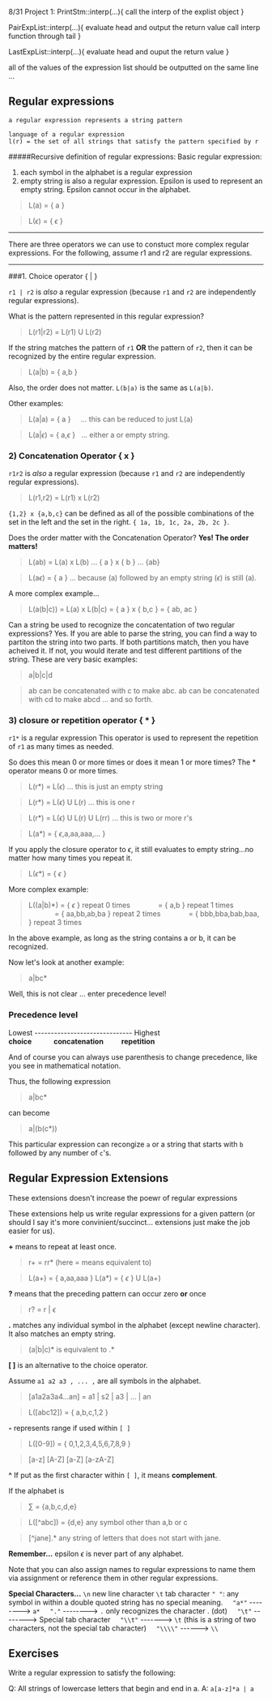 8/31
Project 1:
PrintStm::interp(...){
    call the interp of the explist object
}

PairExpList::interp(...){
    evaluate head and output the return value
    call interp function through tail
}

LastExpList::interp(...){
    evaluate head and ouput the return value
}

all of the values of the expression list should be outputted on the same line ...


## Regular expressions
    a regular expression represents a string pattern

    language of a regular expression
    l(r) = the set of all strings that satisfy the pattern specified by r

#####Recursive definition of regular expressions:
Basic regular expression:
1) each symbol in the alphabet is a regular expression
2) empty string is also a regular expression. Epsilon is used to represent an empty string. Epsilon cannot occur in the alphabet.

>L(a) = { a }

>L($\epsilon$) = { $\epsilon$ }




---
There are three operators we can use to constuct more complex regular expressions. For the following, assume r1 and r2 are regular expressions.

---

###1. Choice operator \{ | }

`r1 | r2` is *also* a regular expression (because `r1` and `r2` are independently regular expressions).

What is the pattern represented in this regular expression?

>L(r1|r2) = L(r1) U L(r2)

If the string matches the pattern of `r1` **OR** the pattern of `r2`,
then it can be recognized by the entire regular expression.

>L(a|b) = { a,b } 

Also, the order does not matter. `L(b|a)` is the same as `L(a|b)`.

Other examples:

>L(a|a) = { a }  &nbsp;&nbsp;&nbsp;&nbsp;... this can be reduced to just L(a)

>L(a|$\epsilon$) = { a,$\epsilon$ } &nbsp;&nbsp;... either a or empty string.

### 2) Concatenation Operator \{ x }
`r1r2` is *also* a regular expression (because `r1` and `r2` are independently regular expressions).
>L(r1,r2) = L(r1) x L(r2)

`{1,2} x {a,b,c}` can be defined as all of the possible combinations of the set in the left and the set in the right. `{ 1a, 1b, 1c, 2a, 2b, 2c }`.

Does the order matter with the Concatenation Operator?
**Yes! The order matters!**

>L(ab) = L(a) x L(b) ... { a } x { b } ... {ab}

>L(a$\epsilon$) = { a } ... because (a) followed by an empty string ($\epsilon$) is still (a).

A more complex example...
>L(a(b|c)) = L(a) x L(b|c) = { a } x { b,c } = { ab, ac }

Can a string be used to recognize the concatentation of two regular expressions?
Yes. If you are able to parse the string, you can find a way to partiton the string into two parts. If both partitions match, then you have acheived it. If not, you would iterate and test different partitions of the string.
These are very basic examples:
>a|b|c|d

>ab can be concatenated with c to make abc. ab can be concatenated with cd to make abcd ...  and so forth. 

### 3) closure or repetition operator \{ * }
`r1*` is a regular expression
This operator is used to represent the repetition of `r1` as many times as needed.

So does this mean 0 or more times or does it mean 1 or more times?
The \* operator means 0 or more times.

>L(r*) = L($\epsilon$) ... this is just an empty string

>L(r*) = L($\epsilon$) U L(r) ... this is one r

>L(r*) = L($\epsilon$) U L(r) U L(rr) ... this is two or more r's

>L(a*) = { $\epsilon$,a,aa,aaa,... }

If you apply the closure operator to $\epsilon$, it still evaluates to empty string...no matter how many times you repeat it.

>L($\epsilon$*) = { $\epsilon$ } 

More complex example:
>L((a|b)*) = { $\epsilon$ } repeat 0 times
&nbsp;&nbsp;&nbsp;&nbsp;&nbsp;&nbsp;&nbsp;&nbsp;&nbsp;&nbsp;&nbsp;&nbsp;&nbsp;= { a,b } repeat 1 times
&nbsp;&nbsp;&nbsp;&nbsp;&nbsp;&nbsp;&nbsp;&nbsp;&nbsp;&nbsp;&nbsp;&nbsp;&nbsp;= { aa,bb,ab,ba } repeat 2 times
&nbsp;&nbsp;&nbsp;&nbsp;&nbsp;&nbsp;&nbsp;&nbsp;&nbsp;&nbsp;&nbsp;&nbsp;&nbsp;= { bbb,bba,bab,baa, } repeat 3 times

In the above example, as long as the string contains a or b, it can be recognized.

Now let's look at another example:
>a|bc* 

Well, this is not clear ... enter precedence level!

### Precedence level

Lowest ------------------------------ Highest
**choice**&nbsp;&nbsp;&nbsp;&nbsp;&nbsp;&nbsp;&nbsp;&nbsp;&nbsp;&nbsp;&nbsp;**concatenation**&nbsp;&nbsp;&nbsp;&nbsp;&nbsp;&nbsp;&nbsp;&nbsp;&nbsp;**repetition**

And of course you can always use parenthesis to change precedence, like you see in mathematical notation.

Thus, the following expression
>a|bc*

can become

>a|(b(c*))

This particular expression can recongize `a` or a string that starts with `b` followed by any number of `c`'s.

## Regular Expression Extensions
These extensions doesn't increase the poewr of regular expressions

These extensions help us write regular expressions for a given pattern (or should I say it's more convinient/succinct... extensions just make the job easier for us).

**+**
means to repeat at least once.

>r+ = rr*  (here = means equivalent to)

>L(a+) =  { a,aa,aaa }
>L(a*) = { $\epsilon$ } U L(a+)

**?**
means that the preceding pattern can occur zero **or** once

>r? = r | $\epsilon$

**.**
matches any individual symbol in the alphabet (except newline character). It also matches an empty string.

>(a|b|c)* is equivalent to .*



**[ ]** 
is an alternative to the choice operator.

Assume `a1 a2 a3 , ... ,` are all symbols in the alphabet.

>[a1a2a3a4...an] = a1 | s2 | a3 | ... | an

>L([abc12]) = { a,b,c,1,2 }

**-**
represents range if used within `[ ]`
>L([0-9]) = { 0,1,2,3,4,5,6,7,8,9 }

>[a-z] [A-Z] [a-Z] [a-zA-Z]

**^**
If put as the first character within `[ ]`, it means **complement**.
[^a1a2a3...an]: matches any individual symbol that is not listed in here explicitly.

If the alphabet is 
> $\sum$ = {a,b,c,d,e}

>L([^abc]) = {d,e} any symbol other than a,b or c

>[^jane].* any string of letters that does not start with jane.

**Remember...** epsilon $\epsilon$ is never part of any alphabet.

Note that you can also assign names to regular expressions to name them via assignment or reference them in other regular expressions.

**Special Characters...**
`\n` new line character
`\t` tab character
`" "`: any symbol in within a double quoted string has no special meaning.
&nbsp;&nbsp;&nbsp;&nbsp;`"a*"` --------> `a*`
&nbsp;&nbsp;&nbsp;&nbsp;`"."`  --------> `.` only recognizes the character . (dot)
&nbsp;&nbsp;&nbsp;&nbsp;`"\t"` --------> Special tab character
&nbsp;&nbsp;&nbsp;&nbsp;`"\\t"` -------> `\t` (this is a string of two characters, not the special tab character)
&nbsp;&nbsp;&nbsp;&nbsp;`"\\\\"` ------> `\\`

## Exercises
Write a regular expression to satisfy the following:

Q: All strings of lowercase letters that begin and end in a.
A: `a[a-z]*a | a`

